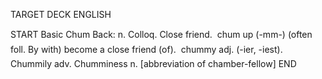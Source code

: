 TARGET DECK
ENGLISH

START
Basic
Chum
Back: n. Colloq. Close friend.  chum up (-mm-) (often foll. By with) become a close friend (of).  chummy adj. (-ier, -iest). Chummily adv. Chumminess n. [abbreviation of chamber-fellow]
END
